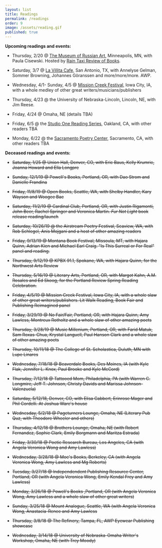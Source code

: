 ```yaml
---
layout: list
title: Readings
permalink: /readings
order: 9
image: /assets/reading.gif
published: true
---
```

**Upcoming readings and events:**

- Thursday, 2/20 @ [The Museum of Russian Art,](https://tmora.org/) Minneapolis, MN, with Paula Cisewski. Hosted by [Rain Taxi Review of Books](https://www.raintaxi.com/jeff-alessandrelli-and-paula-cisewski/).  

- Saturday, 3/7 @ [La Villita Cafe,](https://www.facebook.com/events/480432339302325/) San Antonio, TX, with Annelyse Gelman, Sommer Browning, Johannes Göranssen and more/more/more. AWP. 

- Wednesday, 4/1- Sunday, 4/5 @ [Mission Creek Festival](http://missioncreekfestival.com/), Iowa City, IA, with a whole medley of other great writers/musicians/publishers

- Thursday, 4/23 @ the University of Nebraska-Lincoln, Lincoln, NE, with Jim Reese.

- Friday, 4/24 @ Omaha, NE (details TBA) 

- Friday, 6/5 @ the [Studio One Reading Series](https://studioonereadingseries.blogspot.com/), Oakland, CA, with other readers TBA

- Monday, 6/22 @ the [Sacramento Poetry Center](http://www.sacramentopoetrycenter.com/), Sacramento, CA, with other readers TBA 


**Deceased readings and events:**

- ~~Saturday, 1/25 @ Union Hall, Denver, CO, with Eric Baus, Kelly Krumrie, Joanna Howard and Ella Longpre~~

- ~~Sunday, 12/1/19 @ Powell's Books, Portland, OR, with Dao Strom and Danielle Frandina~~ 

- ~~Friday, 11/8/19 @ Open Books, Seattle, WA, with Shelby Handler, Kary Wayson and Woogee Bae~~ 

- ~~Saturday, 11/2/19 @ Cardinal Club, Portland, OR, with Justin Rigamonti, John Beer, Rachel Springer and Veronica Martin. _Fur Not Light_ book release reading/launch~~

- ~~Saturday, 10/26/19 @ the Airstream Poetry Festival, Seaview, WA, with Rob Schlegel, Anis Mojgani and a host of other amazing readers~~

- ~~Friday, 9/13/19 @ Montana Book Festival, Missoula, MT, with Hajara Quinn, Adrian Kien and Michael Earl Craig. "Is This Surreal or For Real" panel and reading.~~ 

- ~~Thursday, 9/12/19 @ KPBX 91.1, Spokane, WA, with Hajara Quinn, for the Northwest Arts Review~~

- ~~Thursday, 5/16/19 @ Literary Arts, Portland, OR, with Margot Kahn, A.M. Rosales and Ed Skoog, for the Portland Review Spring Reading Celebration.~~

- ~~Friday, 4/5/19 @ Mission Creek Festival, Iowa City, IA, with a whole slaw of other great writers/publishers. Lit Walk Reading, Book Fair and Publishing Reimagined panel~~

- ~~Friday, 3/29/19 @ No Fair/Fair, Portland, OR, with Hajara Quinn, Amy Lawless, Montreux Rotholtz and a whole slaw of other amazing poets~~

- ~~Thursday, 3/28/19 @ Music Millenium, Portland, OR, with Farid  Matuk, Sam Roxas-Chua, Krystal Languell, Paul Hanson Clark and a whole slaw of other amazing poets~~

-  ~~Thursday, 10/11/18 @ The College of St. Scholastica, Duluth, MN with Lupe Linares~~

- ~~Wednesday, 7/18/18 @ Beaverdale Books, Des Moines, IA (with Kyle Flak, Jennifer L. Knox, Paul Brooke and Kyle McCord)~~ 

- ~~Thursday, 7/12/18 @ Tattooed Mom, Philadelphia, PA (with Warren C. Longmire, Jeff T. Johnson, Christy Davids and Marissa Johnson-Valenzuela)~~

- ~~Saturday, 5/12/18, Denver, CO, with Elisa Gabbert, Erinrose Mager and Phil Cordelli. At Joshua Ware's house~~

- ~~Wednesday, 5/2/18 @ Pageturners Lounge, Omaha, NE (Literary Pub Quz, with Theodore Wheeler and others)~~

- ~~Thursday, 4/12/18 @ Brothers Lounge, Omaha, NE (with Robert Fernandez, Sophie Clark, Emily Borgmann and Maritza Estrada)~~

- ~~Friday, 3/30/18 @ Poetic Research Bureau, Los Angeles, CA (with Angela Veronica Wong and Amy Lawless)~~

- ~~Wednesday, 3/28/18 @ Moe's Books, Berkeley, CA (with Angela Veronica Wong, Amy Lawless and Mg Roberts)~~

- ~~Tuesday, 3/27/18 @ Independendent Publishing Resource Center, Portland, OR (with Angela Veronica Wong, Emily Kendal Frey and Amy Lawless)~~

- ~~Monday, 3/26/18 @ Powell's Books ,Portland, OR (with Angela Veronica Wong, Amy Lawless and a whole slaw of other great writers)~~ 

- ~~Sunday, 3/25/18 @ Mount Analogue, Seattle, WA (with Angela Veronica Wong, Anastacia-Renee and Amy Lawless~~

- ~~Thursday, 3/8/18 @ The Refinery, Tampa, FL, AWP Eyewear Publishing showcase~~

- ~~Wednesday, 3/14/18 @ University of Nebraska-Omaha Writer's Workshop, Omaha, NE (with Trey Moody)~~
